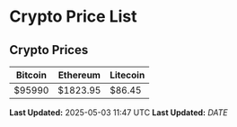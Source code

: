 # Crypto Price List

## Crypto Prices
| Bitcoin | Ethereum | Litecoin |
| ------- | -------- | -------- |
| $95990 | $1823.95 | $86.45 |
**Last Updated:** 2025-05-03 11:47 UTC
**Last Updated:** $DATE$
